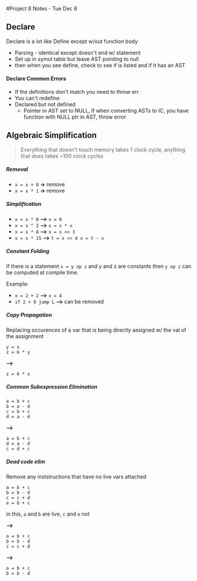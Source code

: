#Project 8 Notes - Tue Dec 8

## Declare

Declare is a lot like Define except w/out function body

* Parsing - identical except doesn't end w/ statement
* Set up in symol table but leave AST pointing to null
* then when you see define, check to see if is listed and if it has an AST

#### Declare Common Errors

* If the definitions don't match you need to throw err
* You can't redefine
* Declared but not defined
  * Pointer in AST set to NULL, if when converting ASTs to IC, you have function with NULL ptr in AST, throw error

## Algebraic Simplification

> Everything that doesn't touch memory takes 1 clock cycle, anything that does takes ~100 clock cycles

##### Removal

  * `x = x + 0` **→** remove
  * `x = x * 1` **→** remove
  
##### Simplification
  * `x = x * 0`  **-->** `x = 0`
  * `x = x ^ 2`  **-->** `x = x * x`
  * `x = x * 8`  **-->** `x = x << 3`
  * `x = x * 15` **-->** `t = x << 4 x = t - x`
  
##### Constant Folding

If there is a statement `x = y op z` and y and z are constants then `y op z` can be computed at compile time.

Example:
  * `x = 2 + 2`       **-->** `x = 4`
  * `if 2 < 0 jump L` **-->** can be removed
  
##### Copy Propagation

Replacing occurences of a var that is being directly assigned w/ the val of the assignment

```
y = x
z = 6 * y
```

**-->**

`z = 6 * x`
  
##### Common Subexpression Elimination

```
a = b + c
b = a - d
c = b + c
d = a - d
```

**-->**

```
a = b + c
d = a - d
c = d + c
```

##### Dead code elim

Remove any inststructions that have no live vars attached

```
a = b + c
b = b - d
c = c + d
e = b + c
```

in this, `a` and `b` are live, `c` and `e` not

**-->**

```
a = b + c
b = b - d
c = c + d
```

**-->**

```
a = b + c
b = b - d
```

